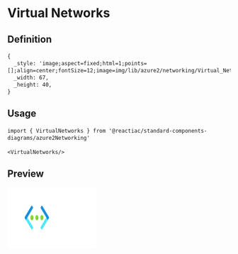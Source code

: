 # Virtual Networks

## Definition

```
{
  _style: 'image;aspect=fixed;html=1;points=[];align=center;fontSize=12;image=img/lib/azure2/networking/Virtual_Networks.svg;strokeColor=none;',
  _width: 67,
  _height: 40,
}
```

## Usage

```
import { VirtualNetworks } from '@reactiac/standard-components-diagrams/azure2Networking'

<VirtualNetworks/>
```

## Preview

<img src="./virtual-networks.png" width="200"/>
